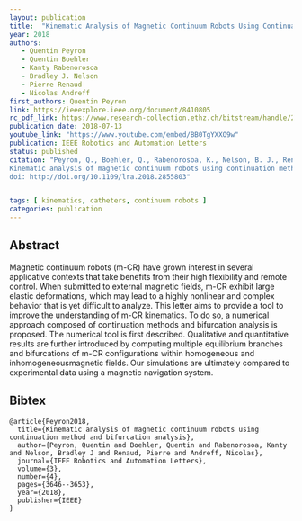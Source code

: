 ```yaml
---
layout: publication
title:  "Kinematic Analysis of Magnetic Continuum Robots Using Continuation Method and Bifurcation Analysis"
year: 2018
authors: 
   - Quentin Peyron
   - Quentin Boehler
   - Kanty Rabenorosoa
   - Bradley J. Nelson
   - Pierre Renaud
   - Nicolas Andreff
first_authors: Quentin Peyron
link: https://ieeexplore.ieee.org/document/8410805
rc_pdf_link: https://www.research-collection.ethz.ch/bitstream/handle/20.500.11850/318413/2/18-0288_03_MS.pdf
publication_date: 2018-07-13
youtube_link: "https://www.youtube.com/embed/BB0TgYXXO9w"
publication: IEEE Robotics and Automation Letters
status: published
citation: "Peyron, Q., Boehler, Q., Rabenorosoa, K., Nelson, B. J., Renaud, P., & Andreff, N. (2018). 
Kinematic analysis of magnetic continuum robots using continuation method and bifurcation analysis. IEEE Robotics and Automation Letters, 3(4), 3646-3653.
doi: http://doi.org/10.1109/lra.2018.2855803"


tags: [ kinematics, catheters, continuum robots ]
categories: publication
---
```


## Abstract ##
Magnetic continuum robots (m-CR) have grown interest in several applicative contexts that take benefits from their high flexibility and remote control. When submitted to external magnetic fields, m-CR exhibit large elastic deformations, which may lead to a highly nonlinear and complex behavior that is yet difficult to analyze. This letter aims to provide a tool to improve the understanding of m-CR kinematics. To do so, a numerical approach composed of continuation methods and bifurcation analysis is proposed. The numerical tool is first described. Qualitative and quantitative results are further introduced by computing multiple equilibrium branches and bifurcations of m-CR configurations within homogeneous and inhomogeneousmagnetic fields. Our simulations are ultimately compared to experimental data using a magnetic navigation system.

## Bibtex ##
~~~
@article{Peyron2018,
  title={Kinematic analysis of magnetic continuum robots using continuation method and bifurcation analysis},
  author={Peyron, Quentin and Boehler, Quentin and Rabenorosoa, Kanty and Nelson, Bradley J and Renaud, Pierre and Andreff, Nicolas},
  journal={IEEE Robotics and Automation Letters},
  volume={3},
  number={4},
  pages={3646--3653},
  year={2018},
  publisher={IEEE}
}
~~~
